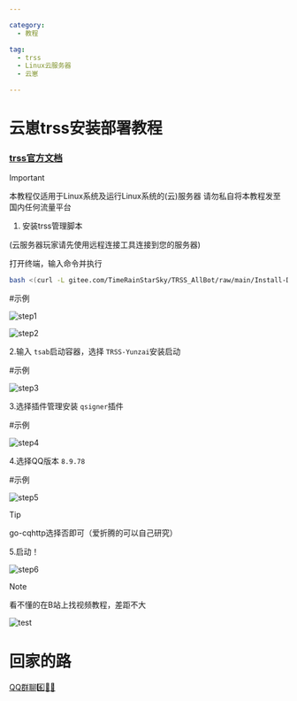 ```yaml
---

category:
  - 教程

tag:
  - trss
  - Linux云服务器
  - 云崽

---
```

# 云崽trss安装部署教程

### [trss官方文档](https://netlify.trss.me)
> [!important]
> 本教程仅适用于Linux系统及运行Linux系统的(云)服务器
> 请勿私自将本教程发至国内任何流量平台

1. 安装trss管理脚本

(云服务器玩家请先使用远程连接工具连接到您的服务器)

打开终端，输入命令并执行

```bash
bash <(curl -L gitee.com/TimeRainStarSky/TRSS_AllBot/raw/main/Install-Docker.sh)
```

#示例

![step1](https://pi.escaped.icu/upload/trss-yunzai/IMG_20240330_191148.jpg)

![step2](https://pi.escaped.icu/upload/trss-yunzai/IMG_20240330_191407.jpg)

2.输入 `tsab`启动容器，选择 `TRSS-Yunzai`安装启动

#示例

![step3](https://pi.escaped.icu/upload/trss-yunzai/IMG_20240330_191727.jpg)

3.选择插件管理安装 `qsigner`插件

#示例

![step4](https://pi.escaped.icu/upload/trss-yunzai/retouch_2024033020111050.jpg)

4.选择QQ版本 `8.9.78`

#示例

![step5](https://pi.escaped.icu/upload/trss-yunzai/IMG_20240330_201242.jpg)

> [!tip]
> go-cqhttp选择否即可（爱折腾的可以自己研究）

5.启动！

![step6](https://pi.escaped.icu/upload/trss-yunzai/retouch_2024033020245356.jpg)

> [!note]
> 看不懂的在B站上找视频教程，差距不大

![test](http://pi.escaped.icu/1.png)


# 回家的路

[QQ群聊6️⃣🌟🥣](https://qm.qq.com/q/28WyOKMa3i)
